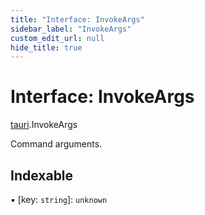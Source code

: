 ```yaml
---
title: "Interface: InvokeArgs"
sidebar_label: "InvokeArgs"
custom_edit_url: null
hide_title: true
---
```


# Interface: InvokeArgs

[tauri](../modules/tauri.md).InvokeArgs

Command arguments.

## Indexable

▪ [key: `string`]: `unknown`
